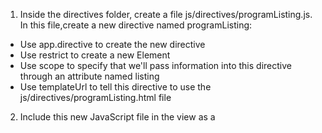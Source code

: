 1. Inside the directives folder, create a file js/directives/programListing.js. In this file,create a new directive named programListing:  
  * Use app.directive to create the new directive
  * Use restrict to create a new Element
  * Use scope to specify that we'll pass information into this directive through an attribute named listing
  * Use templateUrl to tell this directive to use the js/directives/programListing.html file

2. Include this new JavaScript file in the view as a <script> element.

3. Next, write the directive template. Make a new file js/directives/programListing.html. Move the HTML from index.html inside the .content div into the directive template file.

4. The programListing directive takes in information through the listing attribute. The data in listing becomes available to use in the directives template. Update the expressions in the directives template so that it uses listing to display each item.

5. In the view, use the <program-listing> directive to display the details of program.

6. Add another object to the controller. Feel free to use your favorite TV show.

7. Use another <program-listing> directive to display the details of the new object.